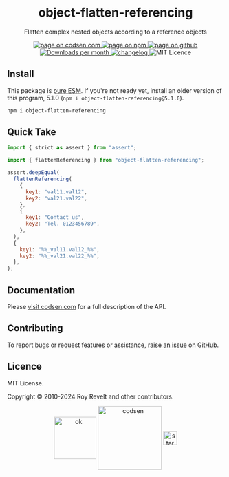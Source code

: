 <h1 align="center">object-flatten-referencing</h1>

<p align="center">Flatten complex nested objects according to a reference objects</p>

<p align="center">
  <a href="https://codsen.com/os/object-flatten-referencing" rel="nofollow noreferrer noopener">
    <img src="https://img.shields.io/badge/-codsen-blue?style=flat-square" alt="page on codsen.com">
  </a>
  <a href="https://www.npmjs.com/package/object-flatten-referencing" rel="nofollow noreferrer noopener">
    <img src="https://img.shields.io/badge/-npm-blue?style=flat-square" alt="page on npm">
  </a>
  <a href="https://github.com/codsen/codsen/tree/main/packages/object-flatten-referencing" rel="nofollow noreferrer noopener">
    <img src="https://img.shields.io/badge/-github-blue?style=flat-square" alt="page on github">
  </a>
  <a href="https://npmcharts.com/compare/object-flatten-referencing?interval=30" rel="nofollow noreferrer noopener" target="_blank">
    <img src="https://img.shields.io/npm/dm/object-flatten-referencing.svg?style=flat-square" alt="Downloads per month">
  </a>
  <a href="https://codsen.com/os/object-flatten-referencing/changelog" rel="nofollow noreferrer noopener">
    <img src="https://img.shields.io/badge/changelog-here-brightgreen?style=flat-square" alt="changelog">
  </a>
  <img src="https://img.shields.io/badge/licence-MIT-brightgreen.svg?style=flat-square" alt="MIT Licence">
</p>

## Install

This package is [pure ESM](https://gist.github.com/sindresorhus/a39789f98801d908bbc7ff3ecc99d99c). If you're not ready yet, install an older version of this program, 5.1.0 (`npm i object-flatten-referencing@5.1.0`).

```bash
npm i object-flatten-referencing
```

## Quick Take

```js
import { strict as assert } from "assert";

import { flattenReferencing } from "object-flatten-referencing";

assert.deepEqual(
  flattenReferencing(
    {
      key1: "val11.val12",
      key2: "val21.val22",
    },
    {
      key1: "Contact us",
      key2: "Tel. 0123456789",
    },
  ),
  {
    key1: "%%_val11.val12_%%",
    key2: "%%_val21.val22_%%",
  },
);
```

## Documentation

Please [visit codsen.com](https://codsen.com/os/object-flatten-referencing/) for a full description of the API.

## Contributing

To report bugs or request features or assistance, [raise an issue](https://github.com/codsen/codsen/issues/new/choose) on GitHub.

## Licence

MIT License.

Copyright © 2010-2024 Roy Revelt and other contributors.

<p align="center"><img src="https://codsen.com/images/png-codsen-ok.png" width="98" alt="ok" align="center"> <img src="https://codsen.com/images/png-codsen-1.png" width="148" alt="codsen" align="center"> <img src="https://codsen.com/images/png-codsen-star-small.png" width="32" alt="star" align="center"></p>
